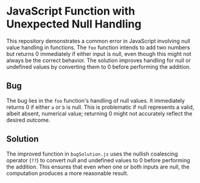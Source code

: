 # JavaScript Function with Unexpected Null Handling

This repository demonstrates a common error in JavaScript involving null value handling in functions. The `foo` function intends to add two numbers but returns 0 immediately if either input is null, even though this might not always be the correct behavior.  The solution improves handling for null or undefined values by converting them to 0 before performing the addition.

## Bug

The bug lies in the `foo` function's handling of null values.  It immediately returns 0 if either `a` or `b` is null. This is problematic if null represents a valid, albeit absent, numerical value; returning 0 might not accurately reflect the desired outcome.

## Solution

The improved function in `bugSolution.js` uses the nullish coalescing operator (`??`) to convert null and undefined values to 0 before performing the addition. This ensures that even when one or both inputs are null, the computation produces a more reasonable result.